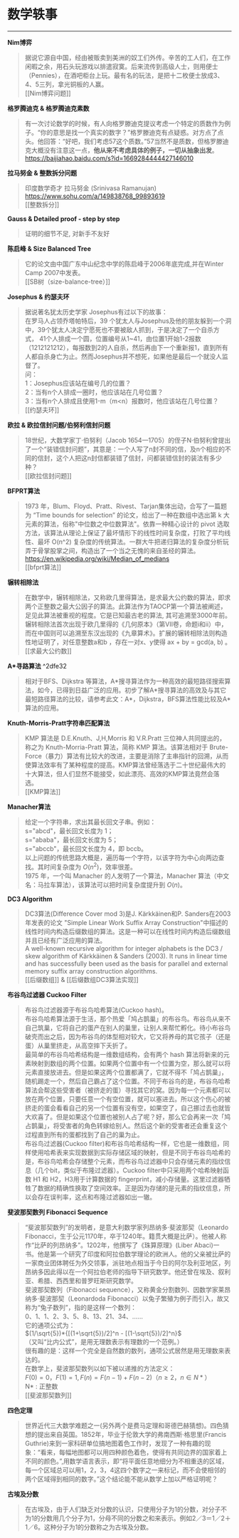 # 数学轶事
---

**Nim博弈**
>据说它源自中国，经由被贩卖到美洲的奴工们外传。辛苦的工人们，在工作闲暇之余，用石头玩游戏以排遣寂寞。后来流传到高级人士，则用便士（Pennies），在酒吧柜台上玩。最有名的玩法，是把十二枚便士放成3、4、5三列，拿光铜板的人赢。  
>[[Nim博弈问题]]  


**格罗腾迪克 & 格罗腾迪克素数**
>有一次讨论数学的时候，有人向格罗滕迪克提议考虑一个特定的质数作为例子。“你的意思是找一个真实的数字？”格罗滕迪克有点疑惑。对方点了点头。他回答：“好吧，我们考虑57这个质数。”57当然不是质数，但格罗滕迪克大概没有注意这一点，**他从来不考虑具体的例子，一切从抽象出发**。  
>https://baijiahao.baidu.com/s?id=1669284444427146010


**拉马努金 & 整数拆分问题**
> 印度数学奇才 拉马努金 (Srinivasa Ramanujan)
> https://www.sohu.com/a/149838768_99893619  
[[整数拆分]]

**Gauss & Detailed proof - step by step**
>证明的细节不足, 对新手不友好

<div STYLE="page-break-after: always;"></div>  

**陈启峰 & Size Balanced Tree**
>它的论文由中国广东中山纪念中学的陈启峰于2006年底完成,并在Winter Camp 2007中发表。  
[[SB树（size-balance-tree）]]


**Josephus & 约瑟夫环**
>据说著名犹太历史学家 Josephus有过以下的故事：   
在罗马人占领乔塔帕特后，39 个犹太人与Josephus及他的朋友躲到一个洞中，39个犹太人决定宁愿死也不要被敌人抓到，于是决定了一个自杀方式，
41个人排成一个圆，位置编号从1~41，由位置1开始1-2报数（1212121212），每报数到2的人自杀，然后再由下一个重新报1，直到所有人都自杀身亡为止。然而Josephus并不想死，如果他是最后一个就没人监督了。   
问：   
1：Josephus应该站在编号几的位置？   
2：当有n个人排成一圈时，他应该站在几号位置？   
3：当有n个人排成且使用1-m（m<n）报数时，他应该站在几号位置？   
 [[约瑟夫环]]


**欧拉 & 欧拉信封问题/伯努利信封问题**
> 18世纪，大数学家丁·伯努利（Jacob 1654—1705）的侄子N·伯努利曾提出了一个“装错信封问题”，其意是：一个人写了n封不同的信，及n个相应的不同的信封，这个人把这n封信都装错了信封，问都装错信封的装法有多少种？   
> [[欧拉信封问题]]


**BFPRT算法**
>  1973 年，Blum、Floyd、Pratt、Rivest、Tarjan集体出动，合写了一篇题为 “Time bounds for selection” 的论文，给出了一种在数组中选出第 k 大元素的算法，俗称"中位数之中位数算法"。依靠一种精心设计的 pivot 选取方法，该算法从理论上保证了最坏情形下的线性时间复杂度，打败了平均线性、最坏 O(n^2) 复杂度的传统算法。一群大牛把递归算法的复杂度分析玩弄于骨掌股掌之间，构造出了一个当之无愧的来自圣经的算法。   
https://en.wikipedia.org/wiki/Median_of_medians     
>  [[bfprt算法]]  
<div STYLE="page-break-after: always;"></div>  


**辗转相除法**
>在数学中，辗转相除法，又称欧几里得算法，是求最大公约数的算法，即求两个正整数之最大公因子的算法。此算法作为TAOCP第一个算法被阐述，足见此算法被重视的程度。它是已知最古老的算法, 其可追溯至3000年前。辗转相除法首次出现于欧几里得的《几何原本》（第VII卷，命题i和ii）中，而在中国则可以追溯至东汉出现的《九章算术》。扩展的辗转相除法则构造性地证明了，对任意整数a和b ，存在一对x、y使得 ax + by = gcd(a, b) 。  
>[[求最大公约数]]


**A*寻路算法** ^2dfe32
> 相对于BFS、Dijkstra 等算法，A\*搜寻算法作为一种高效的最短路径搜索算法，如今，已得到日益广泛的应用。初步了解A\*搜寻算法的高效及与其它最短路径算法的比较，请参考此文：A\*，Dijkstra，BFS算法性能比较及A\*算法的应用。


**Knuth-Morris-Pratt字符串匹配算法**
>KMP 算法是 D.E.Knuth、J,H,Morris 和 V.R.Pratt 三位神人共同提出的，称之为 Knuth-Morria-Pratt 算法，简称 KMP 算法。该算法相对于 Brute-Force（暴力）算法有比较大的改进，主要是消除了主串指针的回溯，从而使算法效率有了某种程度的提高。KMP算法曾经落选于二十世纪最伟大的十大算法，但人们显然不能接受，如此漂亮、高效的KMP算法竟然会落选。   
>[[KMP算法]]

**Manacher算法**
>给定一个字符串，求出其最长回文子串。例如：   
s="abcd"，最长回文长度为 1；   
s="ababa"，最长回文长度为 5；   
s="abccb"，最长回文长度为 4，即 bccb。   
以上问题的传统思路大概是，遍历每一个字符，以该字符为中心向两边查找。其时间复杂度为 $O(n^2)$，效率很差。   
1975 年，一个叫 Manacher 的人发明了一个算法，Manacher 算法（中文名：马拉车算法），该算法可以把时间复杂度提升到 $O(n)$。

**DC3 Algorithm**
> DC3算法(Difference Cover mod 3)是J. Kärkkäinen和P. Sanders在2003年发表的论文 "Simple Linear Work Suffix Array Construction"中描述的线性时间内构造后缀数组的算法。这是一种可以在线性时间内构造后缀数组并且已经有广泛应用的算法。   
> A well-known recursive algorithm for integer alphabets is the DC3 / skew algorithm of Kärkkäinen & Sanders (2003). It runs in linear time and has successfully been used as the basis for parallel and external memory suffix array construction algorithms.  
> [[后缀数组]] & [[后缀数组DC3算法实现]]  


<div STYLE="page-break-after: always;"></div>  

**布谷鸟过滤器 Cuckoo Filter**
>布谷鸟过滤器源于布谷鸟哈希算法(Cuckoo hash)。  
>布谷鸟哈希算法源于生活，那个热爱「鸠占鹊巢」的布谷鸟。布谷鸟从来不自己筑巢，它将自己的蛋产在别人的巢里，让别人来帮忙孵化。待小布谷鸟破壳而出之后，因为布谷鸟的体型相对较大，它又将养母的其它孩子（还是蛋）从巢里挤走，从高空摔下夭折了。   
>最简单的布谷鸟哈希结构是一维数组结构，会有两个 hash 算法将新来的元素映射到数组的两个位置。如果两个位置中有一个位置为空，那么就可以将元素直接放进去。但是如果这两个位置都满了，它就不得不「鸠占鹊巢」，随机踢走一个，然后自己霸占了这个位置。不同于布谷鸟的是，布谷鸟哈希算法会帮这些受害者（被挤走的蛋）寻找其它的窝。因为每一个元素都可以放在两个位置，只要任意一个有空位置，就可以塞进去。所以这个伤心的被挤走的蛋会看看自己的另一个位置有没有空，如果空了，自己挪过去也就皆大欢喜了。但是如果这个位置也被别人占了呢？好，那么它会再来一次「鸠占鹊巢」，将受害者的角色转嫁给别人。然后这个新的受害者还会重复这个过程直到所有的蛋都找到了自己的巢为止。  
>布谷鸟过滤器(Cuckoo filter)和布谷鸟哈希结构一样，它也是一维数组，同样使用哈希表来实现数据到实际存储区域的映射，但是不同于布谷鸟哈希的是，布谷鸟哈希会存储整个元素，而布谷鸟过滤器中只会存储元素的指纹信息（几个bit，类似于布隆过滤器）。Cuckoo filter中只采用两个哈希映射函数 H1 和 H2，H3用于计算数据的 fingerprint，减小存储量。这里过滤器牺牲了数据的精确性换取了空间效率。正是因为存储的是元素的指纹信息，所以会存在误判率，这点和布隆过滤器如出一辙。


**斐波那契数列 Fibonacci Sequence**
>“斐波那契数列”的发明者，是意大利数学家列昂纳多·斐波那契（Leonardo Fibonacci，生于公元1170年，卒于1240年。籍贯大概是比萨）。他被人称作“比萨的列昂纳多”。1202年，他撰写了《珠算原理》(Liber Abaci)一书。他是第一个研究了印度和阿拉伯数学理论的欧洲人。他的父亲被比萨的一家商业团体聘任为外交领事，派驻地点相当于今日的阿尔及利亚地区，列昂纳多因此得以在一个阿拉伯老师的指导下研究数学。他还曾在埃及、叙利亚、希腊、西西里和普罗旺斯研究数学。    
>斐波那契数列（Fibonacci sequence），又称黄金分割数列、因数学家莱昂纳多·斐波那契（Leonardoda Fibonacci）以兔子繁殖为例子而引入，故又称为“兔子数列”，指的是这样一个数列：  
>0、1、1、2、3、5、8、13、21、34、……    
  它的通项公式为：   
  $(1/\sqrt{5})*{[(1+\sqrt{5})/2]^n - [(1-\sqrt{5})/2]^n}$   
  （又叫“比内公式”，是用无理数表示有理数的一个范例。）  
很有趣的是：这样一个完全是自然数的数列，通项公式居然是用无理数来表达的。   
>在数学上，斐波那契数列以如下被以递推的方法定义：  
>$F(0)=0，F(1)=1, F(n)=F(n - 1)+F(n - 2)（n ≥ 2，n ∈ N*）$   
>N* : 正整数    
>[[斐波那契数列]]



<div STYLE="page-break-after: always;"></div>  

**四色定理**
>世界近代三大数学难题之一(另外两个是费马定理和哥德巴赫猜想)。四色猜想的提出来自英国。1852年，毕业于伦敦大学的弗南西斯·格思里(Francis Guthrie)来到一家科研单位搞地图着色工作时，发现了一种有趣的现象：“看来，每幅地图都可以用四种颜色着色，使得有共同边界的国家着上不同的颜色。”,用数学语言表示，即“将平面任意地细分为不相重迭的区域，每一个区域总可以用1，2，3，4这四个数字之一来标记，而不会使相邻的两个区域得到相同的数字。”这个结论能不能从数学上加以严格证明呢？


**古埃及分数**
>在古埃及，由于人们缺乏对分数的认识，只使用分子为1的分数，对分子不为1的分数用几个分子为1，分母不同的分数之和来表示。例如2／3＝1／2＋1／6。这种分子为1的分数称之为古埃及分数。


